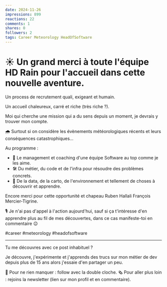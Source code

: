 ```yaml
---
date: 2024-11-26
impressions: 899
reactions: 22
comments: 1
shares: 0
followers: 2
tags: Career Meteorology HeadOfSoftware
---
```


# ☀️ Un grand merci à toute l'équipe HD Rain pour l'accueil dans cette nouvelle aventure.

Un process de recrutement quali, exigeant et humain.

Un accueil chaleureux, carré et riche (très riche ?).

Moi qui cherche une mission qui a du sens depuis un moment, je devrais y trouver mon compte.

🌧️ Surtout si on considère les évènements météorologiques récents et leurs conséquences catastrophiques...

Au programme :

- 🧢 Le management et coaching d'une équipe Software au top comme je les aime.
- 🛠️ Du métier, du code et de l'infra pour résoudre des problèmes concrets.
- 🌱 De la data, de la carto, de l'environnement et tellement de choses à découvrir et apprendre.

Encore merci pour cette opportunité et chapeau Ruben Hallali François Mercier-Tigrine.

🎙️ Je n'ai pas d'appel à l'action aujourd'hui, sauf si ça t'intéresse d'en apprendre plus au fil de mes découvertes, dans ce cas manifeste-toi en commentaire 😉

#career #meteorology #headofsoftware

---

Tu me découvres avec ce post inhabituel ?

Je découvre, j'expérimente et j'apprends des trucs sur mon métier de dev depuis plus de 15 ans alors j'essaie d'en partager un peu.

🔔 Pour ne rien manquer : follow avec la double cloche.
🗞️ Pour aller plus loin : rejoins la newsletter (lien sur mon profil et en commentaire).
